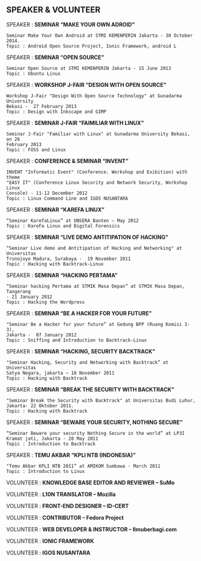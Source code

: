 
SPEAKER & VOLUNTEER 
-------

SPEAKER	
: **SEMINAR “MAKE YOUR OWN ADROID”**

	Seminar Make Your Own Android at STMI KEMENPERIN Jakarta - 30 October 2014. 
	Topic : Android Open Source Project, Ionic Framework, android L

SPEAKER	
: **SEMINAR “OPEN SOURCE”**

	Seminar Open Source at STMI KEMENPERIN Jakarta - 15 June 2013
	Topic : Ubuntu Linux

SPEAKER	
: **WORKSHOP J-FAIR “DESIGN WITH OPEN SOURCE”**

	Workshop J-Fair "Design With Open Source Technology" at Gunadarma University
	Bekasi -  27 February 2013
	Topic : Design with Inkscape and GIMP

SPEAKER	
: **SEMINAR J-FAIR “FAIMILIAR WITH LINUX”**

	Seminar J-Fair "Familiar with Linux" at Gunadarma University Bekasi, on 26
	February 2013
	Topic : FOSS and Linux

SPEAKER
: **CONFERENCE & SEMINAR “INVENT”**

	INVENT "Informatic Event" (Conference. Workshop and Exibition) with theme
	"EASY IT" (Conference Linux Security and Network Security, Workshop Linux
	Console) - 11-12 December 2012
	Topic : Linux Command Line and IGOS NUSANTARA

SPEAKER
: **SEMINAR “KAREFA LINUX”**

	“Seminar KarefaLinux” at UNSERA Banten – May 2012
	Topic : KareFa Linux and Digital Forensics

SPEAKER	
: **SEMINAR “LIVE DEMO ANTITIPATION OF HACKING”**

	“Seminar Live demo and Antitipation of Hacking and Networking" at Universitas
	Trunojoyo Madura, Surabaya -  19 November 2011
	Topic : Hacking with Backtrack-Linux

SPEAKER
: **SEMINAR “HACKING PERTAMA”**
	
	“Seminar hacking Pertama at STMIK Masa Depan” at STMIK Masa Depan, Tangerang
	- 21 January 2012
	Topic : Hacking the Wordpress

SPEAKER	
: **SEMINAR “BE A HACKER FOR YOUR FUTURE”**

	"Seminar Be a Hacker for your future” at Gedung BPP (Ruang Komisi 1-3),
	Jakarta -  07 January 2012
	Topic : Sniffing and Introduction to Backtrack-Linux 

SPEAKER
: **SEMINAR “HACKING, SECURITY BACKTRACK”**

	"Seminar Hacking, Security and Networking with Backtrack” at Universitas
	Satya Negara, jakarta – 16 November 2011
	Topic : Hacking with Backtrack

SPEAKER
: **SEMINAR “BREAK THE SECURITY WITH BACKTRACK”**

	"Seminar Break the Security with Backtrack" at Universitas Budi Luhur,
	Jakarta- 22 Oktober 2011.
	Topic : Hacking with Backtrack

SPEAKER	
: **SEMINAR “BEWARE YOUR SECURITY, NOTHING SECURE”**

	“Seminar Beware your security Nothing Secure in the world” at LP3I
	Kramat jati, Jakarta - 28 May 2011
	Topic : Introduction to Backtrack

SPEAKER	
: **TEMU AKBAR “KPLI NTB (INDONESIA)”**

	"Temu Akbar KPLI NTB 2011” at AMIKOM Sumbawa - March 2011
	Topic : Introduction to Linux

VOLUNTEER
: **KNOWLEDGE BASE EDITOR AND REVIEWER – SuMo**

VOLUNTEER
: **L10N TRANSLATOR – Mozilla**

VOLUNTEER
: **FRONT-END DESIGNER – ID-CERT**

VOLUNTEER
: **CONTRIBUTOR – Fedora Project**

VOLUNTEER
: **WEB DEVELOPER & INSTRUCTOR – Ilmuberbagi.com**

VOLUNTEER
: **IONIC FRAMEWORK**

VOLUNTEER
: **IGOS NUSANTARA**




